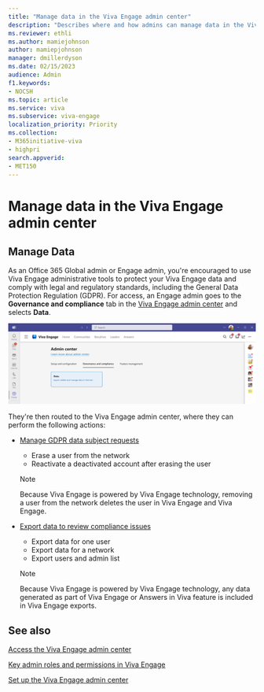 ```yaml
---
title: "Manage data in the Viva Engage admin center"
description: "Describes where and how admins can manage data in the Viva Engage admin center."
ms.reviewer: ethli
ms.author: mamiejohnson
author: mamiepjohnson
manager: dmillerdyson
ms.date: 02/15/2023
audience: Admin
f1.keywords:
- NOCSH
ms.topic: article
ms.service: viva
ms.subservice: viva-engage
localization_priority: Priority
ms.collection:  
- M365initiative-viva
- highpri
search.appverid:
- MET150
---
```


# Manage data in the Viva Engage admin center

## Manage Data
As an Office 365 Global admin or Engage admin, you're encouraged to use Viva Engage administrative tools to protect your Viva Engage data and comply with legal and regulatory standards, including the General Data Protection Regulation (GDPR). For access, an Engage admin goes to the **Governance and compliance** tab in the [Viva Engage admin center](/Viva/engage/eac-as-access-eac) and selects **Data**.

[![Screenshot of the Data tab for administrative management in Viva Engage.](/viva/media/engage/admin/manage-data-eac.png)
](/viva/media/engage/admin/manage-data-eac.png#lightbox)

They're then routed to the Viva Engage admin center, where they can perform the following actions:

- [Manage GDPR data subject requests](/yammer/manage-security-and-compliance/gdpr-requests-in-yammer-enterprise)
    - Erase a user from the network
    - Reactivate a deactivated account after erasing the user

   >[!NOTE]
   > Because Viva Engage is powered by Viva Engage technology, removing a user from the network deletes the user in Viva Engage and Viva Engage.

- [Export data to review compliance issues](/yammer/manage-security-and-compliance/export-yammer-enterprise-data)
    - Export data for one user
    - Export data for a network
    - Export users and admin list

   >[!NOTE]
   > Because Viva Engage is powered by Viva Engage technology, any data generated as part of Viva Engage or Answers in Viva feature is included in Viva Engage exports.

## See also

[Access the Viva Engage admin center](/Viva/engage/eac-as-access-eac)

[Key admin roles and permissions in Viva Engage](/Viva/engage/eac-key-admin-roles-permissions)

[Set up the Viva Engage admin center](/Viva/engage/eac-get-started)
